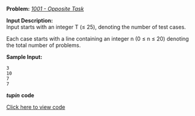 **Problem:** 
*[1001 - Opposite Task](http://www.lightoj.com/volume_showproblem.php?problem=1001)*

**Input Description:**    
Input starts with an integer T (≤ 25), denoting the number of test cases.

Each case starts with a line containing an integer n (0 ≤ n ≤ 20) denoting the total number of problems.

**Sample Input:**
```
3
10
7
7
```

***tupin*** **code** 

[Click here to view code](code/test2.tpn)


